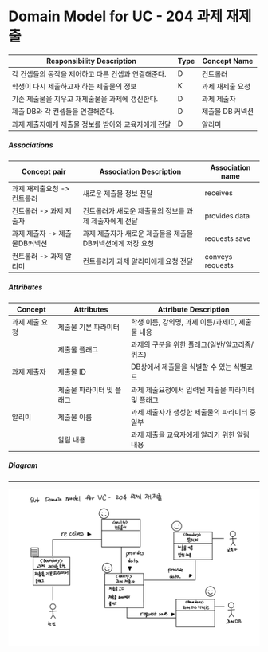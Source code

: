 # Domain Model for UC - 204 과제 재제출

| Responsibility Description                                   | Type | Concept Name      |
| ------------------------------------------------------------ | ---- | ----------------- |
| 각 컨셉들의 동작을 제어하고 다른 컨셉과 연결해준다.          | D    | 컨트롤러          |
| 학생이 다시 제출하고자 하는 제출물의 정보                       | K    | 과제 재제출 요청     |
| 기존 제출물을 지우고 재제출물을 과제에 갱신한다.                      | D    | 과제 제출자|
| 제출 DB와 각 컨셉들을 연결해준다.                            | D    | 제출물 DB 커넥션    |
| 과제 제출자에게 제출물 정보를 받아와 교육자에게 전달              | D    | 알리미            |

##### Associations

| Concept pair                       | Association Description                                  | Association name |
| ---------------------------------- | -------------------------------------------------------- | ---------------- |
| 과제 재제출요청 -> 컨트롤러          | 새로운 제출물 정보 전달                                         | receives         |
| 컨트롤러 -> 과제 제출자         | 컨트롤러가 새로운 제출물의 정보를 과제 제출자에게 전달        | provides data |
| 과제 제출자 -> 제출물DB커넥션          | 과제 제출자가 새로운 제출물을 제출물DB커넥션에게 저장 요청                | requests save |
| 컨트롤러 -> 과제 알리미            | 컨트롤러가 과제 알리미에게 요청 전달                     | conveys requests |


##### Attributes

| Concept        | Attributes              | Attribute Description                                        |
| -------------- | ----------------------- | ------------------------------------------------------------ |
| 과제 제출 요청 | 제출물 기본 파라미터      | 학생 이름, 강의명, 과제 이름/과제ID, 제출물 내용                 |
|                | 제출물 플래그             | 과제의 구분을 위한 플래그(일반/알고리즘/퀴즈)                |
| 과제 제출자       | 제출물 ID                 | DB상에서 제출물을 식별할 수 있는 식별코드                      |
|                | 제출물 파라미터 및 플래그 | 과제 제출요청에서 입력된 제출물 파라미터 및 플래그             |
| 알리미    | 제출물 이름       | 과제 제출자가 생성한 제출물의 파라미터 중 일부                 |
|                | 알림 내용               | 과제 제출을 교육자에게 알리기 위한 알림 내용                        |

##### Diagram
-------
![DM204](https://github.com/SSSSEN666789/SPAMS/blob/Module2_Haksaeng/Module2/domain%20model/img/DM204.jpg)